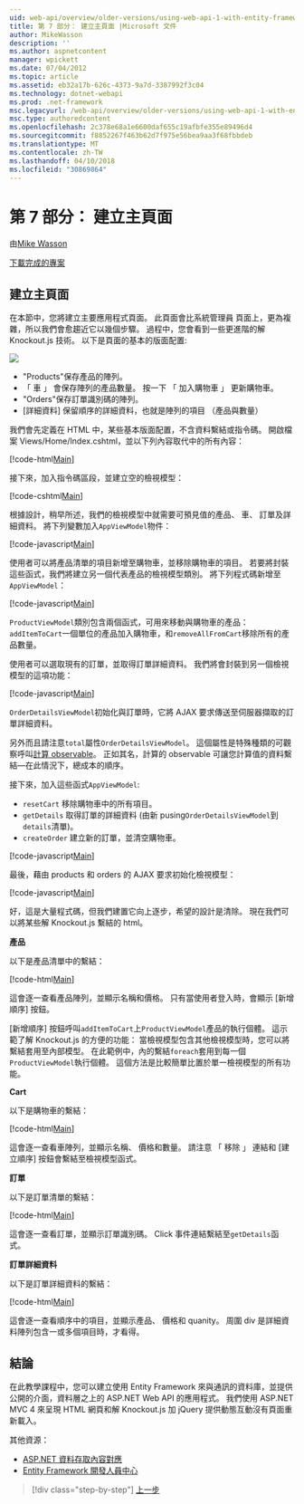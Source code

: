 ```yaml
---
uid: web-api/overview/older-versions/using-web-api-1-with-entity-framework-5/using-web-api-with-entity-framework-part-7
title: 第 7 部分： 建立主頁面 |Microsoft 文件
author: MikeWasson
description: ''
ms.author: aspnetcontent
manager: wpickett
ms.date: 07/04/2012
ms.topic: article
ms.assetid: eb32a17b-626c-4373-9a7d-3387992f3c04
ms.technology: dotnet-webapi
ms.prod: .net-framework
msc.legacyurl: /web-api/overview/older-versions/using-web-api-1-with-entity-framework-5/using-web-api-with-entity-framework-part-7
msc.type: authoredcontent
ms.openlocfilehash: 2c378e68a1e6600daf655c19afbfe355e89496d4
ms.sourcegitcommit: f8852267f463b62d7f975e56bea9aa3f68fbbdeb
ms.translationtype: MT
ms.contentlocale: zh-TW
ms.lasthandoff: 04/10/2018
ms.locfileid: "30869864"
---
```

<a name="part-7-creating-the-main-page"></a>第 7 部分： 建立主頁面
====================
由[Mike Wasson](https://github.com/MikeWasson)

[下載完成的專案](http://code.msdn.microsoft.com/ASP-NET-Web-API-with-afa30545)

## <a name="creating-the-main-page"></a>建立主頁面

在本節中，您將建立主要應用程式頁面。 此頁面會比系統管理員 頁面上，更為複雜，所以我們會愈趨近它以幾個步驟。 過程中，您會看到一些更進階的解 Knockout.js 技術。 以下是頁面的基本的版面配置:

![](using-web-api-with-entity-framework-part-7/_static/image1.png)

- "Products"保存產品的陣列。
- 「 車 」 會保存陣列的產品數量。 按一下 「 加入購物車 」 更新購物車。
- "Orders"保存訂單識別碼的陣列。
- [詳細資料] 保留順序的詳細資料，也就是陣列的項目 （產品與數量）

我們會先定義在 HTML 中，某些基本版面配置，不含資料繫結或指令碼。 開啟檔案 Views/Home/Index.cshtml，並以下列內容取代中的所有內容：

[!code-html[Main](using-web-api-with-entity-framework-part-7/samples/sample1.html)]

接下來，加入指令碼區段，並建立空的檢視模型：

[!code-cshtml[Main](using-web-api-with-entity-framework-part-7/samples/sample2.cshtml)]

根據設計，稍早所述，我們的檢視模型中就需要可預見值的產品、 車、 訂單及詳細資料。 將下列變數加入`AppViewModel`物件：

[!code-javascript[Main](using-web-api-with-entity-framework-part-7/samples/sample3.js)]

使用者可以將產品清單的項目新增至購物車，並移除購物車的項目。 若要將封裝這些函式，我們將建立另一個代表產品的檢視模型類別。 將下列程式碼新增至 `AppViewModel`：

[!code-javascript[Main](using-web-api-with-entity-framework-part-7/samples/sample4.js?highlight=4)]

`ProductViewModel`類別包含兩個函式，可用來移動與購物車的產品：`addItemToCart`一個單位的產品加入購物車，和`removeAllFromCart`移除所有的產品數量。

使用者可以選取現有的訂單，並取得訂單詳細資料。 我們將會封裝到另一個檢視模型的這項功能：

[!code-javascript[Main](using-web-api-with-entity-framework-part-7/samples/sample5.js?highlight=4)]

`OrderDetailsViewModel`初始化與訂單時，它將 AJAX 要求傳送至伺服器擷取的訂單詳細資料。

另外而且請注意`total`屬性`OrderDetailsViewModel`。 這個屬性是特殊種類的可觀察呼叫[計算 observable](http://knockoutjs.com/documentation/computedObservables.html)。 正如其名，計算的 observable 可讓您計算值的資料繫結&#8212;在此情況下，總成本的順序。

接下來，加入這些函式`AppViewModel`:

- `resetCart` 移除購物車中的所有項目。
- `getDetails` 取得訂單的詳細資料 (由新 pusing`OrderDetailsViewModel`到`details`清單)。
- `createOrder` 建立新的訂單，並清空購物車。


[!code-javascript[Main](using-web-api-with-entity-framework-part-7/samples/sample6.js?highlight=4)]

最後，藉由 products 和 orders 的 AJAX 要求初始化檢視模型：

[!code-javascript[Main](using-web-api-with-entity-framework-part-7/samples/sample7.js)]

好，這是大量程式碼，但我們建置它向上逐步，希望的設計是清除。 現在我們可以將某些解 Knockout.js 繫結的 html。

**產品**

以下是產品清單中的繫結：

[!code-html[Main](using-web-api-with-entity-framework-part-7/samples/sample8.html)]

這會逐一查看產品陣列，並顯示名稱和價格。 只有當使用者登入時，會顯示 [新增順序] 按鈕。

[新增順序] 按鈕呼叫`addItemToCart`上`ProductViewModel`產品的執行個體。 這示範了解 Knockout.js 的方便的功能： 當檢視模型包含其他檢視模型時，您可以將繫結套用至內部模型。 在此範例中，內的繫結`foreach`套用到每一個`ProductViewModel`執行個體。 這個方法是比較簡單比置於單一檢視模型的所有功能。

**Cart**

以下是購物車的繫結：

[!code-html[Main](using-web-api-with-entity-framework-part-7/samples/sample9.html)]

這會逐一查看車陣列，並顯示名稱、 價格和數量。 請注意 「 移除 」 連結和 [建立順序] 按鈕會繫結至檢視模型函式。

**訂單**

以下是訂單清單的繫結：

[!code-html[Main](using-web-api-with-entity-framework-part-7/samples/sample10.html)]

這會逐一查看訂單，並顯示訂單識別碼。 Click 事件連結繫結至`getDetails`函式。

**訂單詳細資料**

以下是訂單詳細資料的繫結：

[!code-html[Main](using-web-api-with-entity-framework-part-7/samples/sample11.html)]

這會逐一查看順序中的項目，並顯示產品、 價格和 quanity。 周圍 div 是詳細資料陣列包含一或多個項目時，才看得。

## <a name="conclusion"></a>結論

在此教學課程中，您可以建立使用 Entity Framework 來與通訊的資料庫，並提供公開的介面，資料層之上的 ASP.NET Web API 的應用程式。 我們使用 ASP.NET MVC 4 來呈現 HTML 網頁和解 Knockout.js 加 jQuery 提供動態互動沒有頁面重新載入。

其他資源：

- [ASP.NET 資料存取內容對應](https://msdn.microsoft.com/library/6759sth4.aspx)
- [Entity Framework 開發人員中心](https://msdn.microsoft.com/data/ef)

> [!div class="step-by-step"]
> [上一步](using-web-api-with-entity-framework-part-6.md)
